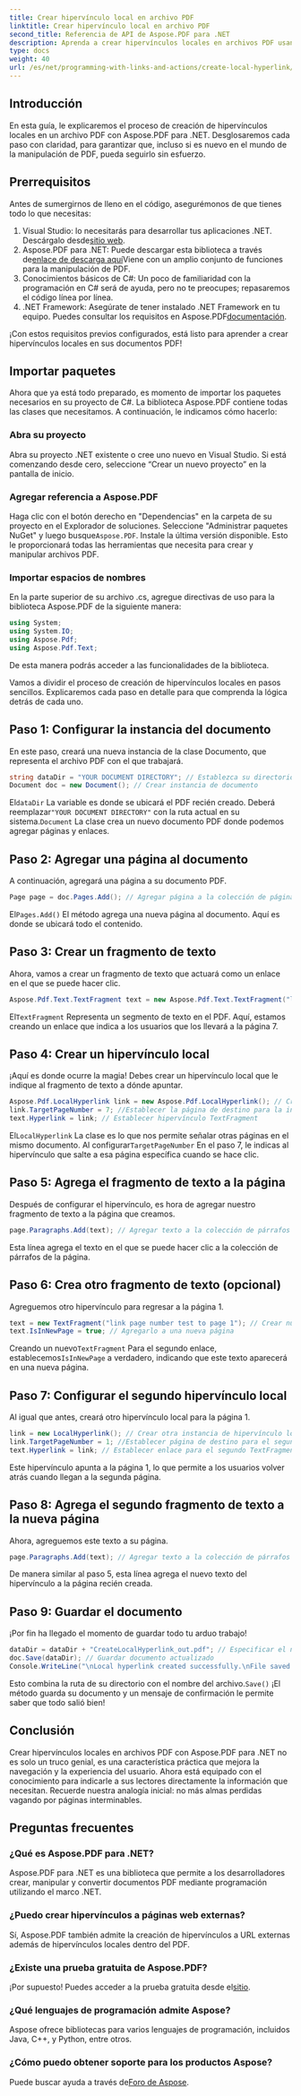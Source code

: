 ```yaml
---
title: Crear hipervínculo local en archivo PDF
linktitle: Crear hipervínculo local en archivo PDF
second_title: Referencia de API de Aspose.PDF para .NET
description: Aprenda a crear hipervínculos locales en archivos PDF usando Aspose.PDF para .NET sin esfuerzo con nuestra guía paso a paso.
type: docs
weight: 40
url: /es/net/programming-with-links-and-actions/create-local-hyperlink/
---
```

## Introducción

En esta guía, le explicaremos el proceso de creación de hipervínculos locales en un archivo PDF con Aspose.PDF para .NET. Desglosaremos cada paso con claridad, para garantizar que, incluso si es nuevo en el mundo de la manipulación de PDF, pueda seguirlo sin esfuerzo.

## Prerrequisitos

Antes de sumergirnos de lleno en el código, asegurémonos de que tienes todo lo que necesitas:

1.  Visual Studio: lo necesitarás para desarrollar tus aplicaciones .NET. Descárgalo desde[sitio web](https://visualstudio.microsoft.com/).
2.  Aspose.PDF para .NET: Puede descargar esta biblioteca a través de[enlace de descarga aquí](https://releases.aspose.com/pdf/net/)Viene con un amplio conjunto de funciones para la manipulación de PDF.
3. Conocimientos básicos de C#: Un poco de familiaridad con la programación en C# será de ayuda, pero no te preocupes; repasaremos el código línea por línea.
4.  .NET Framework: Asegúrate de tener instalado .NET Framework en tu equipo. Puedes consultar los requisitos en Aspose.PDF[documentación](https://reference.aspose.com/pdf/net/).

¡Con estos requisitos previos configurados, está listo para aprender a crear hipervínculos locales en sus documentos PDF!

## Importar paquetes

Ahora que ya está todo preparado, es momento de importar los paquetes necesarios en su proyecto de C#. La biblioteca Aspose.PDF contiene todas las clases que necesitamos. A continuación, le indicamos cómo hacerlo:

### Abra su proyecto

Abra su proyecto .NET existente o cree uno nuevo en Visual Studio. Si está comenzando desde cero, seleccione “Crear un nuevo proyecto” en la pantalla de inicio.

### Agregar referencia a Aspose.PDF

 Haga clic con el botón derecho en "Dependencias" en la carpeta de su proyecto en el Explorador de soluciones. Seleccione "Administrar paquetes NuGet" y luego busque`Aspose.PDF`. Instale la última versión disponible. Esto le proporcionará todas las herramientas que necesita para crear y manipular archivos PDF.

### Importar espacios de nombres

En la parte superior de su archivo .cs, agregue directivas de uso para la biblioteca Aspose.PDF de la siguiente manera:

```csharp
using System;
using System.IO;
using Aspose.Pdf;
using Aspose.Pdf.Text;
```

De esta manera podrás acceder a las funcionalidades de la biblioteca.

Vamos a dividir el proceso de creación de hipervínculos locales en pasos sencillos. Explicaremos cada paso en detalle para que comprenda la lógica detrás de cada uno.

## Paso 1: Configurar la instancia del documento

En este paso, creará una nueva instancia de la clase Documento, que representa el archivo PDF con el que trabajará.

```csharp
string dataDir = "YOUR DOCUMENT DIRECTORY"; // Establezca su directorio de documentos
Document doc = new Document(); // Crear instancia de documento
```
 El`dataDir` La variable es donde se ubicará el PDF recién creado. Deberá reemplazar`"YOUR DOCUMENT DIRECTORY"` con la ruta actual en su sistema.`Document` La clase crea un nuevo documento PDF donde podemos agregar páginas y enlaces.

## Paso 2: Agregar una página al documento

A continuación, agregará una página a su documento PDF. 

```csharp
Page page = doc.Pages.Add(); // Agregar página a la colección de páginas
```
 El`Pages.Add()` El método agrega una nueva página al documento. Aquí es donde se ubicará todo el contenido.

## Paso 3: Crear un fragmento de texto

Ahora, vamos a crear un fragmento de texto que actuará como un enlace en el que se puede hacer clic.

```csharp
Aspose.Pdf.Text.TextFragment text = new Aspose.Pdf.Text.TextFragment("link page number test to page 7");
```
 El`TextFragment` Representa un segmento de texto en el PDF. Aquí, estamos creando un enlace que indica a los usuarios que los llevará a la página 7.

## Paso 4: Crear un hipervínculo local

¡Aquí es donde ocurre la magia! Debes crear un hipervínculo local que le indique al fragmento de texto a dónde apuntar.

```csharp
Aspose.Pdf.LocalHyperlink link = new Aspose.Pdf.LocalHyperlink(); // Crear hipervínculo local
link.TargetPageNumber = 7; //Establecer la página de destino para la instancia de enlace
text.Hyperlink = link; // Establecer hipervínculo TextFragment
```
 El`LocalHyperlink` La clase es lo que nos permite señalar otras páginas en el mismo documento. Al configurar`TargetPageNumber` En el paso 7, le indicas al hipervínculo que salte a esa página específica cuando se hace clic.

## Paso 5: Agrega el fragmento de texto a la página

Después de configurar el hipervínculo, es hora de agregar nuestro fragmento de texto a la página que creamos.

```csharp
page.Paragraphs.Add(text); // Agregar texto a la colección de párrafos de la página
```
Esta línea agrega el texto en el que se puede hacer clic a la colección de párrafos de la página.

## Paso 6: Crea otro fragmento de texto (opcional)

Agreguemos otro hipervínculo para regresar a la página 1.

```csharp
text = new TextFragment("link page number test to page 1"); // Crear nuevo fragmento de texto
text.IsInNewPage = true; // Agregarlo a una nueva página
```
 Creando un nuevo`TextFragment` Para el segundo enlace, establecemos`IsInNewPage` a verdadero, indicando que este texto aparecerá en una nueva página.

## Paso 7: Configurar el segundo hipervínculo local

Al igual que antes, creará otro hipervínculo local para la página 1.

```csharp
link = new LocalHyperlink(); // Crear otra instancia de hipervínculo local
link.TargetPageNumber = 1; //Establecer página de destino para el segundo hipervínculo
text.Hyperlink = link; // Establecer enlace para el segundo TextFragment
```
Este hipervínculo apunta a la página 1, lo que permite a los usuarios volver atrás cuando llegan a la segunda página.

## Paso 8: Agrega el segundo fragmento de texto a la nueva página

Ahora, agreguemos este texto a su página.

```csharp
page.Paragraphs.Add(text); // Agregar texto a la colección de párrafos del objeto de página
```
De manera similar al paso 5, esta línea agrega el nuevo texto del hipervínculo a la página recién creada.

## Paso 9: Guardar el documento

¡Por fin ha llegado el momento de guardar todo tu arduo trabajo! 

```csharp
dataDir = dataDir + "CreateLocalHyperlink_out.pdf"; // Especificar el nombre del archivo de salida
doc.Save(dataDir); // Guardar documento actualizado
Console.WriteLine("\nLocal hyperlink created successfully.\nFile saved at " + dataDir);
```
 Esto combina la ruta de su directorio con el nombre del archivo.`Save()` ¡El método guarda su documento y un mensaje de confirmación le permite saber que todo salió bien!

## Conclusión

Crear hipervínculos locales en archivos PDF con Aspose.PDF para .NET no es solo un truco genial, es una característica práctica que mejora la navegación y la experiencia del usuario. Ahora está equipado con el conocimiento para indicarle a sus lectores directamente la información que necesitan. Recuerde nuestra analogía inicial: no más almas perdidas vagando por páginas interminables.

## Preguntas frecuentes

### ¿Qué es Aspose.PDF para .NET?
Aspose.PDF para .NET es una biblioteca que permite a los desarrolladores crear, manipular y convertir documentos PDF mediante programación utilizando el marco .NET.

### ¿Puedo crear hipervínculos a páginas web externas?
Sí, Aspose.PDF también admite la creación de hipervínculos a URL externas además de hipervínculos locales dentro del PDF.

### ¿Existe una prueba gratuita de Aspose.PDF?
 ¡Por supuesto! Puedes acceder a la prueba gratuita desde el[sitio](https://releases.aspose.com/).

### ¿Qué lenguajes de programación admite Aspose?
Aspose ofrece bibliotecas para varios lenguajes de programación, incluidos Java, C++, y Python, entre otros.

### ¿Cómo puedo obtener soporte para los productos Aspose?
 Puede buscar ayuda a través de[Foro de Aspose](https://forum.aspose.com/c/pdf/10).